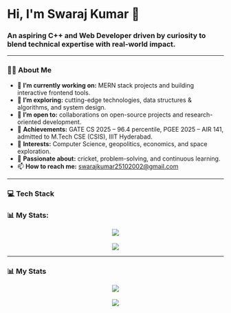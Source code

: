 # Hi, I'm Swaraj Kumar 👋

### An aspiring C++ and Web Developer driven by curiosity to blend technical expertise with real-world impact.

---

### 🙋‍♂️ About Me

- 🔭 **I’m currently working on:** MERN stack projects and building interactive frontend tools.
- 🌱 **I’m exploring:** cutting-edge technologies, data structures & algorithms, and system design.
- 👯 **I’m open to:** collaborations on open-source projects and research-oriented development.
- 🎯 **Achievements:** GATE CS 2025 – 96.4 percentile, PGEE 2025 – AIR 141, admitted to M.Tech CSE (CSIS), IIIT Hyderabad.
- 📘 **Interests:** Computer Science, geopolitics, economics, and space exploration.
- 🏏 **Passionate about:** cricket, problem-solving, and continuous learning.
- 📫 **How to reach me:** [swarajkumar25102002@gmail.com](mailto:swarajkumar25102002@gmail.com)

---

### 💻 Tech Stack

### 📊 My Stats:

<p align="center">
  <a href="https://github.com/anuraghazra/github-readme-stats">
    <img align="center" src="https://github-readme-stats.vercel.app/api?username=swarajkumar001&show_icons=true&theme=radical&rank_icon=github" />
  </a>
  <br><br>
  <a href="https://leetcode.com/u/swaraj2416/">
    <img align="center" src="https://leetcode.card.workers.dev/swaraj2416?theme=dark&font=baloo" />
  </a>
</p>

---

### 📊 My Stats

<p align="center">
  <a href="https://github.com/anuraghazra/github-readme-stats">
    <img align="center" src="https://github-readme-stats.vercel.app/api?username=swarajkumar001&show_icons=true&theme=radical&rank_icon=github" />
  </a>
  <br><br>
  <a href="https://github.com/knrt10/leetcode-stats">
    <img align="center" src="https://leetcode-stats.vercel.app/api?username=swaraj2416&theme=dark" />
  </a>
</p>
